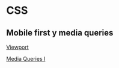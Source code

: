 # CSS

## Mobile first y media queries

[Viewport](https://www.w3schools.com/css/css_rwd_viewport.asp)

[Media Queries I](https://www.w3schools.com/css/css3_mediaqueries.asp)